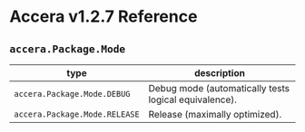 [//]: # (Project: Accera)
[//]: # (Version: v1.2.7)

# Accera v1.2.7 Reference
## `accera.Package.Mode`

type | description
--- | ---
`accera.Package.Mode.DEBUG` | Debug mode (automatically tests logical equivalence).
`accera.Package.Mode.RELEASE` | Release (maximally optimized).


<div style="page-break-after: always;"></div>
